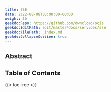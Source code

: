 ```yaml
---
title: SSE
date: 2022-08-08T00:00:00+00:00
weight: 20
geekdocRepo: https://github.com/owncloud/ocis
geekdocEditPath: edit/master/docs/services/sse
geekdocFilePath: _index.md
geekdocCollapseSection: true
---
```


## Abstract


## Table of Contents

{{< toc-tree >}}
